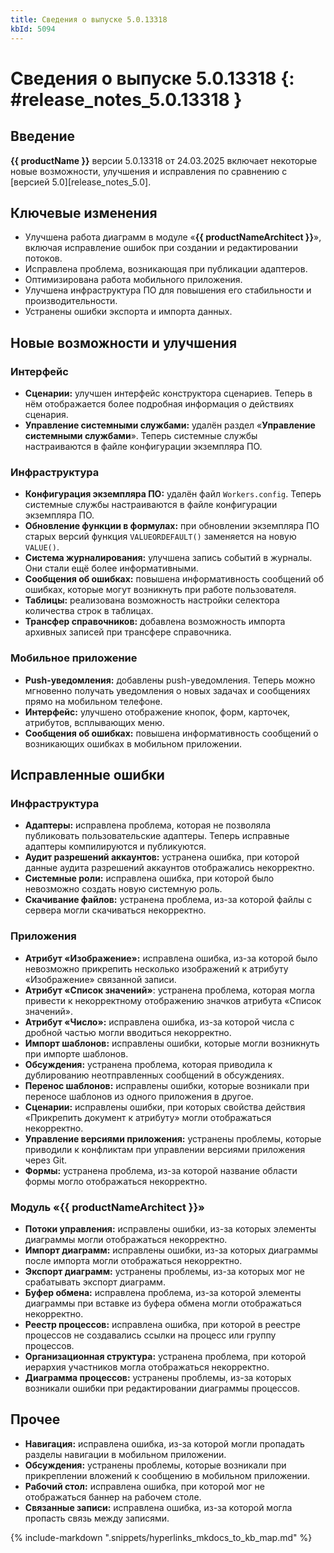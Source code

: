 ```yaml
---
title: Сведения о выпуске 5.0.13318
kbId: 5094
---
```


# Сведения о выпуске 5.0.13318 {: #release_notes_5.0.13318 }

## Введение

**{{ productName }}** версии 5.0.13318 от 24.03.2025 включает некоторые новые возможности, улучшения и исправления по сравнению с [версией 5.0][release_notes_5.0].

## Ключевые изменения

- Улучшена работа диаграмм в модуле «**{{ productNameArchitect }}**», включая исправление ошибок при создании и редактировании потоков.
- Исправлена проблема, возникающая при публикации адаптеров.
- Оптимизирована работа мобильного приложения.
- Улучшена инфраструктура ПО для повышения его стабильности и производительности.
- Устранены ошибки экспорта и импорта данных.

## Новые возможности и улучшения

### Интерфейс

- **Сценарии:** улучшен интерфейс конструктора сценариев. Теперь в нём отображается более подробная информация о действиях сценария. <!-- Номер: 1882017 -->
- **Управление системными службами:** удалён раздел «**Управление системными службами**». Теперь системные службы настраиваются в файле конфигурации экземпляра ПО. <!-- Статью 4671 скрыть? Номер: 1919072 -->

### Инфраструктура

- **Конфигурация экземпляра ПО:** удалён файл `Workers.config`. Теперь системные службы настраиваются в файле конфигурации экземпляра ПО.
- **Обновление функции в формулах:** при обновлении экземпляра ПО старых версий функция `VALUEORDEFAULT()` заменяется на новую `VALUE()`. <!-- 1908600 -->
- **Система журналирования:** улучшена запись событий в журналы. Они стали ещё более информативными. <!-- 1892427, 1890509 -->
- **Сообщения об ошибках:** повышена информативность сообщений об ошибках, которые могут возникнуть при работе пользователя. <!-- 1918341, 1902175 --->
- **Таблицы:** реализована возможность настройки селектора количества строк в таблицах. <!-- Номер: 1889502 -->
- **Трансфер справочников:** добавлена возможность импорта архивных записей при трансфере справочника. <!-- 1881114 -->

### Мобильное приложение

- **Push-уведомления:** добавлены push-уведомления. Теперь можно мгновенно получать уведомления о новых задачах и сообщениях прямо на мобильном телефоне. <!-- Номер: 1914255 -->
- **Интерфейс:** улучшено отображение кнопок, форм, карточек, атрибутов, всплывающих меню. <!-- Номер: 1891436, 1888608, 1895514, 1898066 -->
- **Сообщения об ошибках:** повышена информативность сообщений о возникающих ошибках в мобильном приложении. <!-- 1911914 -->

## Исправленные ошибки

### Инфраструктура

- **Адаптеры:** исправлена проблема, которая не позволяла публиковать пользовательские адаптеры. Теперь исправные адаптеры компилируются и публикуются. <!-- 1930191 -->
- **Аудит разрешений аккаунтов:** устранена ошибка, при которой данные аудита разрешений аккаунтов отображались некорректно. <!-- Номер: 1876233 -->
- **Системные роли:** исправлена ошибка, при которой было невозможно создать новую системную роль. <!-- 1917647 -->
- **Скачивание файлов:** устранена проблема, из-за которой файлы с сервера могли скачиваться некорректно. <!-- 1899248 -->

### Приложения

- **Атрибут «Изображение»:** исправлена ошибка, из-за которой было невозможно прикрепить несколько изображений к атрибуту «Изображение» связанной записи. <!-- 1903653 -->
- **Атрибут «Список значений»**: устранена проблема, которая могла привести к некорректному отображению значков атрибута «Список значений». <!-- Номер: 1551173 -->
- **Атрибут «Число»:** исправлена ошибка, из-за которой числа с дробной частью могли вводиться некорректно. <!-- 1903692 -->
- **Импорт шаблонов:** исправлены ошибки, которые могли возникнуть при импорте шаблонов. <!-- 1892350 -->
- **Обсуждения:** устранена проблема, которая приводила к дублированию неотправленных сообщений в обсуждениях. <!-- Номер: 1893230 -->
- **Перенос шаблонов:** исправлены ошибки, которые возникали при переносе шаблонов из одного приложения в другое. <!-- 1192702 -->
- **Сценарии:** исправлены ошибки, при которых свойства действия «Прикрепить документ к атрибуту» могли отображаться некорректно. <!-- Номер: 1900597, 1366556, 1840264 -->
- **Управление версиями приложения:** устранены проблемы, которые приводили к конфликтам при управлении версиями приложения через Git. <!-- 1904969, 1903895 -->
- **Формы:** устранена проблема, из-за которой название области формы могло отображаться некорректно. <!-- 1840264 -->

### Модуль «{{ productNameArchitect }}»

- **Потоки управления:** исправлены ошибки, из-за которых элементы диаграммы могли отображаться некорректно. <!-- Номер: 1919571, 1914128, 1910091, 1911718, 1880127, 1899160, 1899194, 1886241 -->
- **Импорт диаграмм:** исправлены ошибки, из-за которых диаграммы после импорта могли отображаться некорректно. <!-- Номер: 1830615, 1897116 -->
- **Экспорт диаграмм:** устранены проблемы, из-за которых мог не срабатывать экспорт диаграмм. <!-- 1886894 -->
- **Буфер обмена:** исправлена проблема, из-за которой элементы диаграммы при вставке из буфера обмена могли отображаться некорректно. <!-- Номер: 1912738 -->
- **Реестр процессов:** исправлена ошибка, при которой в реестре процессов не создавались ссылки на процесс или группу процессов. <!-- Номер: 1905566 -->
- **Организационная структура:** устранена проблема, при которой иерархия участников могла отображаться некорректно. <!-- Номер: 1903052, 1897471, 1898156, 1873462 -->
- **Диаграмма процессов:** устранены проблемы, из-за которых возникали ошибки при редактировании диаграммы процессов. <!-- 1212729, 1914147 -->

## Прочее

- **Навигация:** исправлена ошибка, из-за которой могли пропадать разделы навигации в мобильном приложении.
- **Обсуждения:** устранены проблемы, которые возникали при прикреплении вложений к сообщению в мобильном приложении.
- **Рабочий стол:** исправлена ошибка, при которой мог не отображаться баннер на рабочем столе. <!-- 1874647 -->
- **Связанные записи:** исправлена ошибка, из-за которой могла пропасть связь между записями.

{% include-markdown ".snippets/hyperlinks_mkdocs_to_kb_map.md" %}
